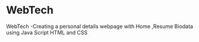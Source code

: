 # WebTech
WebTech -Creating a personal details webpage with Home ,Resume Biodata using Java Script HTML and CSS
